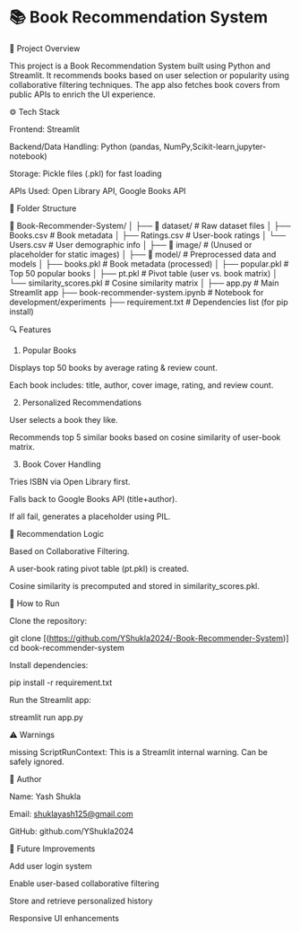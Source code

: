 # 📚 Book Recommendation System


📝 Project Overview

This project is a Book Recommendation System built using Python and Streamlit. It recommends books based on user selection or popularity using collaborative filtering techniques. The app also fetches book covers from public APIs to enrich the UI experience.

⚙️ Tech Stack

Frontend: Streamlit

Backend/Data Handling: Python (pandas, NumPy,Scikit-learn,jupyter-notebook)

Storage: Pickle files (.pkl) for fast loading

APIs Used: Open Library API, Google Books API

📂 Folder Structure

📁 Book-Recommender-System/
│
├── 📁 dataset/                      # Raw dataset files
│   ├── Books.csv                   # Book metadata
│   ├── Ratings.csv                 # User-book ratings
│   └── Users.csv                   # User demographic info
│
├── 📁 image/                        # (Unused or placeholder for static images)
│
├── 📁 model/                        # Preprocessed data and models
│   ├── books.pkl                   # Book metadata (processed)
│   ├── popular.pkl                 # Top 50 popular books
│   ├── pt.pkl                      # Pivot table (user vs. book matrix)
│   └── similarity_scores.pkl       # Cosine similarity matrix
│
├── app.py                          # Main Streamlit app
├── book-recommender-system.ipynb  # Notebook for development/experiments
├── requirement.txt                 # Dependencies list (for pip install)

🔍 Features

1. Popular Books

Displays top 50 books by average rating & review count.

Each book includes: title, author, cover image, rating, and review count.

2. Personalized Recommendations

User selects a book they like.

Recommends top 5 similar books based on cosine similarity of user-book matrix.

3. Book Cover Handling

Tries ISBN via Open Library first.

Falls back to Google Books API (title+author).

If all fail, generates a placeholder using PIL.

🧰 Recommendation Logic

Based on Collaborative Filtering.

A user-book rating pivot table (pt.pkl) is created.

Cosine similarity is precomputed and stored in similarity_scores.pkl.

🚀 How to Run

Clone the repository:

git clone [(https://github.com/YShukla2024/-Book-Recommender-System)]
cd book-recommender-system

Install dependencies:

pip install -r requirement.txt

Run the Streamlit app:

streamlit run app.py

⚠️ Warnings

missing ScriptRunContext: This is a Streamlit internal warning. Can be safely ignored.

👤 Author

Name: Yash Shukla

Email: shuklayash125@gmail.com

GitHub: github.com/YShukla2024

🔧 Future Improvements

Add user login system

Enable user-based collaborative filtering

Store and retrieve personalized history

Responsive UI enhancements
